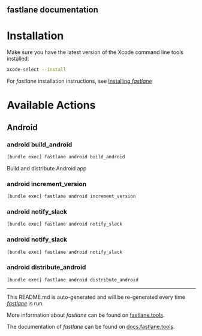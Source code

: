 ## fastlane documentation

# Installation

Make sure you have the latest version of the Xcode command line tools installed:

```sh
xcode-select --install
```

For _fastlane_ installation instructions, see [Installing _fastlane_](https://docs.fastlane.tools/#installing-fastlane)

# Available Actions

## Android

### android build_android

```sh
[bundle exec] fastlane android build_android
```

Build and distribute Android app

### android increment_version

```sh
[bundle exec] fastlane android increment_version
```

### android notify_slack

```sh
[bundle exec] fastlane android notify_slack
```

### android notify_slack

```sh
[bundle exec] fastlane android notify_slack
```



### android distribute_android

```sh
[bundle exec] fastlane android distribute_android
```

---

This README.md is auto-generated and will be re-generated every time [_fastlane_](https://fastlane.tools) is run.

More information about _fastlane_ can be found on [fastlane.tools](https://fastlane.tools).

The documentation of _fastlane_ can be found on [docs.fastlane.tools](https://docs.fastlane.tools).
